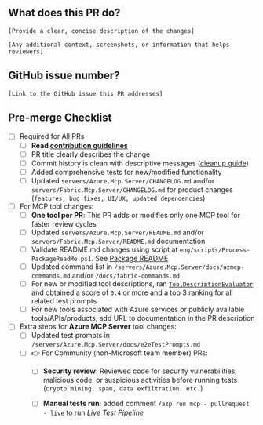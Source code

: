## What does this PR do?
`[Provide a clear, concise description of the changes]`

`[Any additional context, screenshots, or information that helps reviewers]`

## GitHub issue number?
`[Link to the GitHub issue this PR addresses]`

## Pre-merge Checklist
- [ ] Required for All PRs
    - [ ] **Read [contribution guidelines](https://github.com/microsoft/mcp/blob/main/CONTRIBUTING.md)**
    - [ ] PR title clearly describes the change
    - [ ] Commit history is clean with descriptive messages ([cleanup guide](https://github.com/Azure/azure-powershell/blob/master/documentation/development-docs/cleaning-up-commits.md))
    - [ ] Added comprehensive tests for new/modified functionality
    - [ ] Updated `servers/Azure.Mcp.Server/CHANGELOG.md` and/or `servers/Fabric.Mcp.Server/CHANGELOG.md` for product changes (`features, bug fixes, UI/UX, updated dependencies`)
- [ ] For MCP tool changes:
    - [ ] **One tool per PR**: This PR adds or modifies only one MCP tool for faster review cycles
    - [ ] Updated `servers/Azure.Mcp.Server/README.md` and/or `servers/Fabric.Mcp.Server/README.md` documentation
    - [ ] Validate README.md changes using script at `eng/scripts/Process-PackageReadMe.ps1`. See [Package README](https://github.com/microsoft/mcp/blob/main/CONTRIBUTING.md#package-readme)
    - [ ] Updated command list in `/servers/Azure.Mcp.Server/docs/azmcp-commands.md` and/or `/docs/fabric-commands.md`
    - [ ] For new or modified tool descriptions, ran [`ToolDescriptionEvaluator`](https://github.com/microsoft/mcp/blob/main/eng/tools/ToolDescriptionEvaluator/Quickstart.md) and obtained a score of `0.4` or more and a top 3 ranking for all related test prompts
    - [ ] For new tools associated with Azure services or publicly available tools/APIs/products, add URL to documentation in the PR description
- [ ] Extra steps for **Azure MCP Server** tool changes:
    - [ ] Updated test prompts in `/servers/Azure.Mcp.Server/docs/e2eTestPrompts.md`
    - [ ] 👉 For Community (non-Microsoft team member) PRs:
        - [ ] **Security review**: Reviewed code for security vulnerabilities, malicious code, or suspicious activities before running tests (`crypto mining, spam, data exfiltration, etc.`)
        - [ ] **Manual tests run**: added comment `/azp run mcp - pullrequest - live` to run *Live Test Pipeline*
    
